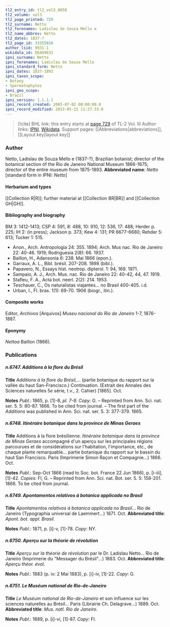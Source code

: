 ```yaml
---
tl2_entry_id: tl2_vol3_0850
tl2_volume: vol3
tl2_page_printed: 729
tl2_surname: Netto
tl2_forenames: Ladislau de Souza Mello e
tl2_name_abbrev: Netto
tl2_dates: 1837-?
tl2_page_id: 33355816
author_lsid: 9931-1
wikidata_id: Q6469631
ipni_surname: Netto
ipni_forenames: Ladislau de Souza Mello
ipni_standard_form: Netto
ipni_dates: 1837-1893
ipni_taxon_scope: 
- Botany
- Spermatophytes
ipni_geo_scope: 
- Brazil
ipni_version: 1.1.1.1
ipni_record_created: 2003-07-02 00:00:00.0
ipni_record_modified: 2013-05-15 11:27:33.0
---
```


> [!cite] BHL link: this entry starts at [page 729](https://www.biodiversitylibrary.org/page/33355816) of TL-2 Vol. III
> Author links: [IPNI](https://www.ipni.org/a/9931-1), [Wikidata](https://www.wikidata.org/wiki/Q6469631). Support pages: [[Abbreviations|abbreviations]], [[Layout key|layout key]]

### Author

Netto, Ladislau de Souza Mello e (1837-?), Brazilian botanist; director of the botanical section óf the Rio de Janeiro National Museum 1866-1875; director of the entire museum from 1875-1893. 
**Abbreviated name**: *Netto* \[standard form in IPNI: *Netto*\]

#### Herbarium and types

[[Collection R|R]]; further material at [[Collection BR|BR]] and [[Collection GH|GH]].

#### Bibliography and biography

BM 3: 1412-1413; CSP 4: 591, 8: 488, 10: 910, 12: 536, 17: 488; Herder p. 225; IH 2: (in press); Jackson p. 373; Kew 4: 131; PR 6677-6680; Rehder 5: 613; Tucker 1: 515.
- Anon., Arch. Antropologia 24: 355. 1894; Arch. Mus nac. Rio de Janeiro 22: 40-46. 1919; Rodriguesia 2(8): 66. 1937.
- Baillon, H., Adansonia 6: 238. Mai 1866 (epon.).
- Garraux, A. L., Bibl. brésil. 207-208. 1898 (bibl.).
- Papavero, N., Essays hist. neotrop. dipterol. 1: 94, 169. 1971.
- Sampaio, A. J., Arch. Mus. nac. Rio de Janeiro 22: 40-42, 44, 47. 1919.
- Stafleu, F. A., Acta bot. neerl. 2(2): 214. 1953.
- Teschauer, C., Os naturalistas viajantes... no Brasil 400-405. i.d.
- Urban, I., Fl. bras. 1(1): 69-70. 1906 (biogr., itin.).

#### Composite works

Editor, *Archivos* \[Arquivos\] *Museu nacional do Rio de Janeiro* 1-7, 1876-1887.

#### Eponymy

*Nettoa* Baillon (1866).

### Publications

##### n.6747. Additions à la flore du Brésil

**Title**
*Additions à la flore du Brésil*,... (partie botanique du rapport sur la vallée du haut San-Francisco.) Continuation. (Extrait des Annales des Sciences naturelles 5*e* série, t.v., 2. Cahier) \[1865\]. Oct.

**Notes**
*Publ*.: 1865, p. \[1\]-8, *pl. 7-9. Copy*: G. – Reprinted from Ann. Sci. nat. ser. 5. 5: 80-87. 1866. To be cited from journal. – The first part of the *Additions* was published in Ann. Sci. nat. ser. 5. 3: 377-379. 1865.

##### n.6748. Itinéraire botanique dans la province de Minas Geraes

**Title**
Additions à la flore brésilienne. *Itinéraire botanique dans la province de Minas Geraes* accompagné d'un aperçu sur les principales régions parcourues et de considérations sur l'habitation, l'importance, etc., de chaque plante remarquable... partie botanique du rapport sur le bassin du haut San Francisco. Paris (Imprimerie Simon Raçon et Compagnie...) 1866. Oct.

**Notes**
*Publ*.: Sep-Oct 1866 (read to Soc. bot. France 22 Jun 1866), p. \[i-iii\], \[1\]-42. *Copies*: FI, G. – Reprinted from Ann. Sci. nat. Bot. ser. 5. 5: 158-201. 1866. To be cited from journal.

##### n.6749. Apontamentos relativos á botanica applicada no Brasil

**Title**
*Apontamentos relativos á botanica applicada no Brasil*... Rio de Janeiro (Typographia universal de Laemmert...) 1871. Oct.
**Abbreviated title**: *Apont. bot. appl. Brasil*.

**Notes**
*Publ*.: 1871, p. \[i\]-v, \[1\]-78. *Copy*: NY.

##### n.6750. Aperçu sur la théorie de révolution

**Title**
*Aperçu sur la théorie de révolution* par le Dr. Ladislau Netto... Rio de Janeiro (Imprimerie du "Messager du Brésil"...) 1883. Oct.
**Abbreviated title**: *Aperçu théor. évol.*

**Notes**
*Publ*.: 1883 (p. iv: 2 Mai 1883), p. \[i\]-iv, \[1\]-22. *Copy*: G.

##### n.6751. Le Muséum national de Rio-de-Janeiro

**Title**
*Le Muséum national de Rio-de-Janeiro* et son influence sur les sciences naturelles au Brésil... Paris (Librairie Ch. Delagrave...) 1889. Oct.
**Abbreviated title**: *Mus. natl. Rio de Janeiro*.

**Notes**
*Publ*.: 1889, p. \[i\]-vi, \[1\]-87. *Copy*: FI.

